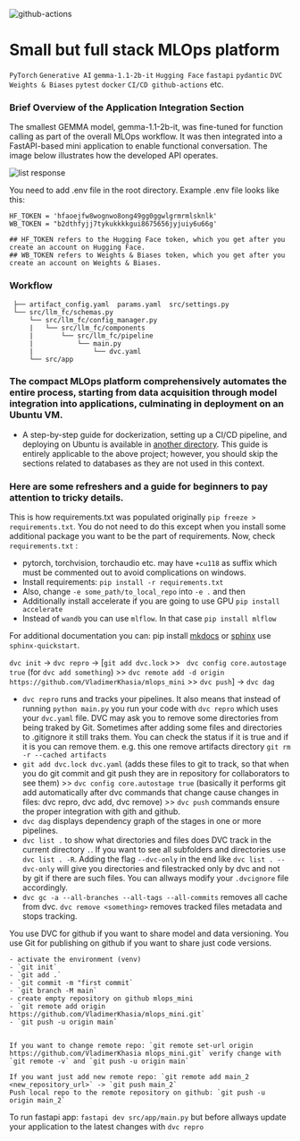 ![github-actions](https://github.com/VladimerKhasia/mlops_mini/actions/workflows/main.yml/badge.svg)

# Small but full stack MLOps platform

`PyTorch` `Generative AI` `gemma-1.1-2b-it` `Hugging Face` `fastapi` `pydantic` `DVC` `Weights & Biases` `pytest` `docker` `CI/CD github-actions` etc.

### Brief Overview of the Application Integration Section
The smallest GEMMA model, gemma-1.1-2b-it, was fine-tuned for function calling as part of the overall MLOps workflow. It was then integrated into a FastAPI-based mini application to enable functional conversation. The image below illustrates how the developed API operates.

![list response](https://github.com/VladimerKhasia/mlops_mini/assets/56228503/1ab0ca94-86b5-42a0-b390-09d50316316e)


You need to add .env file in the root directory. Example .env file looks like this:
```
HF_TOKEN = 'hfaoejfw8wognwo8ong49gg0ggwlgrmrmlsknlk'
WB_TOKEN = "b2dthfyjj7tykukkkkgui8675656jyjuiy6u66g'

## HF_TOKEN refers to the Hugging Face token, which you get after you create an account on Hugging Face.
## WB_TOKEN refers to Weights & Biases token, which you get after you create an account on Weights & Biases.
```

### Workflow 

     ├── artifact_config.yaml  params.yaml  src/settings.py
     └── src/llm_fc/schemas.py
         └── src/llm_fc/config_manager.py
         |   └── src/llm_fc/components
         |       └── src/llm_fc/pipeline
         |           └── main.py
         |               └── dvc.yaml
         └── src/app


### The compact MLOps platform comprehensively automates the entire process, starting from data acquisition through model integration into applications, culminating in deployment on an Ubuntu VM.

- A step-by-step guide for dockerization, setting up a CI/CD pipeline, and deploying on Ubuntu is available in [another directory](https://github.com/VladimerKhasia/fastapi_X). This guide is entirely applicable to the above project; however, you should skip the sections related to databases as they are not used in this context.

### Here are some refreshers and a guide for beginners to pay attention to tricky details.

This is how requirements.txt was populated originally `pip freeze > requirements.txt`. You do not need to do this except when you install some additional package you want to be the part of requirements. Now, check `requirements.txt` :
- pytorch, torchvision, torchaudio etc. may have `+cu118` as suffix which must be commented out to avoid complications on windows.
- Install requirements: `pip install -r requirements.txt`
- Also, change `-e some_path/to_local_repo` into `-e .` and then 
- Additionally install accelerate if you are going to use GPU `pip install accelerate`
- Instead of `wandb` you can use `mlflow`. In that case `pip install mlflow`

For additional documentation you can:
pip install [mkdocs](https://www.mkdocs.org/) or [sphinx](https://www.sphinx-doc.org/) use `sphinx-quickstart`.

`dvc init` -> `dvc repro` -> [`git add dvc.lock` >> ` dvc config core.autostage true` (for `dvc add something`) >> `dvc remote add -d origin https://github.com/VladimerKhasia/mlops_mini` >> `dvc push`] -> `dvc dag` 
- `dvc repro` runs and tracks your pipelines. It also means that instead of running `python main.py` you run your code with `dvc repro` which uses your `dvc.yaml` file. DVC may ask you to remove some  directories from being traked by Git. Sometimes after adding some files and directories to .gitignore it still traks them. You can check the status if it is true and if it is you can remove them. e.g. this one remove artifacts directory `git rm -r --cached artifacts`
- `git add dvc.lock dvc.yaml` (adds these files to git to track, so that when you do git commit and git push they are in repository for collaborators to see them) >> `dvc config core.autostage true` (basically it performs git add automatically after dvc commands that change cause changes in files: dvc repro, dvc add, dvc remove) >> `dvc push` commands ensure the proper integration with gith and github. 
- `dvc dag` displays dependency graph of the stages in one or more pipelines. 
- `dvc list .` to show what directories and files does DVC track in the current directory `.`. If you want to see all subfolders and directories use `dvc list . -R`. Adding the flag `--dvc-only` in the end like `dvc list . --dvc-only` will give you directories and filestracked only by dvc and not by git if there are such files. You can allways modify your `.dvcignore` file accordingly.
- `dvc gc -a --all-branches --all-tags --all-commits` removes all cache from dvc. `dvc remove <something>` removes tracked files metadata and stops tracking.


You use DVC for github if you want to share model and data versioning. You use Git for publishing on github if you want to share just code versions.

    - activate the environment (venv) 
    - `git init`
    - `git add .`
    - `git commit -m "first commit`
    - `git branch -M main`
    - create empty repository on github mlops_mini
    - `git remote add origin https://github.com/VladimerKhasia/mlops_mini.git`  
    - `git push -u origin main`


    If you want to change remote repo: `git remote set-url origin https://github.com/VladimerKhasia mlops_mini.git` verify change with `git remote -v` and `git push -u origin main`

    If you want just add new remote repo: `git remote add main_2 <new_repository_url>` -> `git push main_2`
    Push local repo to the remote repository on github: `git push -u origin main_2`


To run fastapi app: `fastapi dev src/app/main.py` but before allways update your application to the latest changes with `dvc repro`

